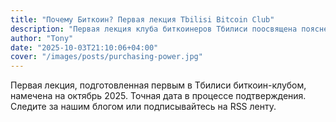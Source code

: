 ```yaml
---
title: "Почему Биткоин? Первая лекция Tbilisi Bitcoin Club"
description: "Первая лекция клуба биткоинеров Тбилиси поосвящена пояснению превосходства Биткоина над дургими крипто- и национальными валютами."
author: "Tony"
date: "2025-10-03T21:10:06+04:00"
cover: "/images/posts/purchasing-power.jpg"
---
```


Первая лекция, подготовленная первым в Тбилиси биткоин-клубом, намечена на октябрь 2025. Точная дата в процессе подтверждения. Следите за нашим блогом или подписывайтесь на RSS ленту.

